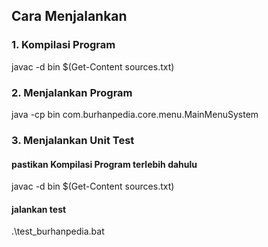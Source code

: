 ## Cara Menjalankan

### 1. Kompilasi Program

javac -d bin $(Get-Content sources.txt)

### 2. Menjalankan Program

java -cp bin com.burhanpedia.core.menu.MainMenuSystem

### 3. Menjalankan Unit Test

#### pastikan Kompilasi Program terlebih dahulu
javac -d bin $(Get-Content sources.txt)

#### jalankan test

.\test_burhanpedia.bat